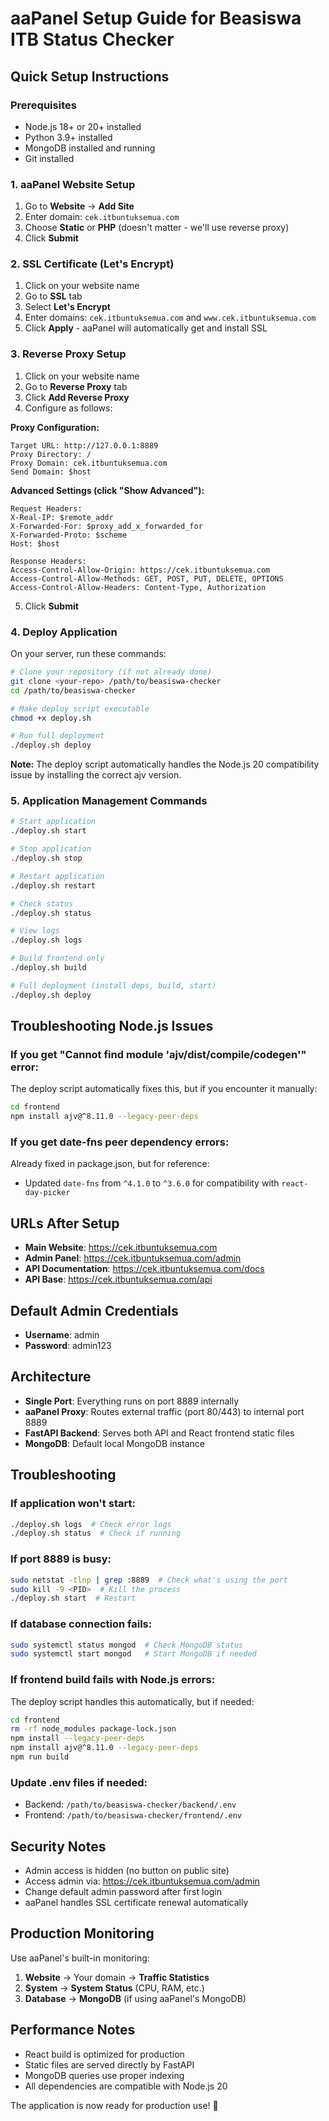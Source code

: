 # aaPanel Setup Guide for Beasiswa ITB Status Checker

## Quick Setup Instructions

### Prerequisites
- Node.js 18+ or 20+ installed
- Python 3.9+ installed
- MongoDB installed and running
- Git installed

### 1. aaPanel Website Setup
1. Go to **Website** → **Add Site**
2. Enter domain: `cek.itbuntuksemua.com`
3. Choose **Static** or **PHP** (doesn't matter - we'll use reverse proxy)
4. Click **Submit**

### 2. SSL Certificate (Let's Encrypt)
1. Click on your website name
2. Go to **SSL** tab
3. Select **Let's Encrypt**
4. Enter domains: `cek.itbuntuksemua.com` and `www.cek.itbuntuksemua.com`
5. Click **Apply** - aaPanel will automatically get and install SSL

### 3. Reverse Proxy Setup
1. Click on your website name
2. Go to **Reverse Proxy** tab
3. Click **Add Reverse Proxy**
4. Configure as follows:

**Proxy Configuration:**
```
Target URL: http://127.0.0.1:8889
Proxy Directory: /
Proxy Domain: cek.itbuntuksemua.com
Send Domain: $host
```

**Advanced Settings (click "Show Advanced"):**
```
Request Headers:
X-Real-IP: $remote_addr
X-Forwarded-For: $proxy_add_x_forwarded_for  
X-Forwarded-Proto: $scheme
Host: $host

Response Headers:
Access-Control-Allow-Origin: https://cek.itbuntuksemua.com
Access-Control-Allow-Methods: GET, POST, PUT, DELETE, OPTIONS
Access-Control-Allow-Headers: Content-Type, Authorization
```

5. Click **Submit**

### 4. Deploy Application
On your server, run these commands:

```bash
# Clone your repository (if not already done)
git clone <your-repo> /path/to/beasiswa-checker
cd /path/to/beasiswa-checker

# Make deploy script executable
chmod +x deploy.sh

# Run full deployment
./deploy.sh deploy
```

**Note:** The deploy script automatically handles the Node.js 20 compatibility issue by installing the correct ajv version.

### 5. Application Management Commands

```bash
# Start application
./deploy.sh start

# Stop application  
./deploy.sh stop

# Restart application
./deploy.sh restart

# Check status
./deploy.sh status

# View logs
./deploy.sh logs

# Build frontend only
./deploy.sh build

# Full deployment (install deps, build, start)
./deploy.sh deploy
```

## Troubleshooting Node.js Issues

### If you get "Cannot find module 'ajv/dist/compile/codegen'" error:
The deploy script automatically fixes this, but if you encounter it manually:

```bash
cd frontend
npm install ajv@^8.11.0 --legacy-peer-deps
```

### If you get date-fns peer dependency errors:
Already fixed in package.json, but for reference:
- Updated `date-fns` from `^4.1.0` to `^3.6.0` for compatibility with `react-day-picker`

## URLs After Setup

- **Main Website**: https://cek.itbuntuksemua.com
- **Admin Panel**: https://cek.itbuntuksemua.com/admin  
- **API Documentation**: https://cek.itbuntuksemua.com/docs
- **API Base**: https://cek.itbuntuksemua.com/api

## Default Admin Credentials

- **Username**: admin
- **Password**: admin123

## Architecture

- **Single Port**: Everything runs on port 8889 internally
- **aaPanel Proxy**: Routes external traffic (port 80/443) to internal port 8889
- **FastAPI Backend**: Serves both API and React frontend static files
- **MongoDB**: Default local MongoDB instance

## Troubleshooting

### If application won't start:
```bash
./deploy.sh logs  # Check error logs
./deploy.sh status  # Check if running
```

### If port 8889 is busy:
```bash
sudo netstat -tlnp | grep :8889  # Check what's using the port
sudo kill -9 <PID>  # Kill the process
./deploy.sh start  # Restart
```

### If database connection fails:
```bash
sudo systemctl status mongod  # Check MongoDB status
sudo systemctl start mongod   # Start MongoDB if needed
```

### If frontend build fails with Node.js errors:
The deploy script handles this automatically, but if needed:
```bash
cd frontend
rm -rf node_modules package-lock.json
npm install --legacy-peer-deps
npm install ajv@^8.11.0 --legacy-peer-deps
npm run build
```

### Update .env files if needed:
- Backend: `/path/to/beasiswa-checker/backend/.env`  
- Frontend: `/path/to/beasiswa-checker/frontend/.env`

## Security Notes

- Admin access is hidden (no button on public site)
- Access admin via: https://cek.itbuntuksemua.com/admin
- Change default admin password after first login
- aaPanel handles SSL certificate renewal automatically

## Production Monitoring

Use aaPanel's built-in monitoring:
1. **Website** → Your domain → **Traffic Statistics**  
2. **System** → **System Status** (CPU, RAM, etc.)
3. **Database** → **MongoDB** (if using aaPanel's MongoDB)

## Performance Notes

- React build is optimized for production
- Static files are served directly by FastAPI
- MongoDB queries use proper indexing
- All dependencies are compatible with Node.js 20

The application is now ready for production use! 🚀